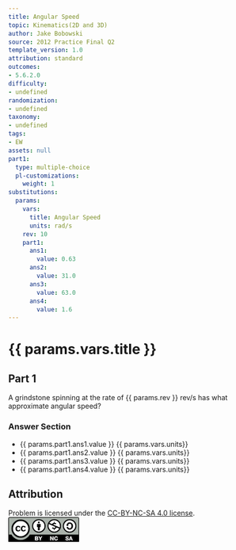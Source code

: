 ```yaml
---
title: Angular Speed
topic: Kinematics(2D and 3D)
author: Jake Bobowski
source: 2012 Practice Final Q2
template_version: 1.0
attribution: standard
outcomes:
- 5.6.2.0
difficulty:
- undefined
randomization:
- undefined
taxonomy:
- undefined
tags:
- EW
assets: null
part1:
  type: multiple-choice
  pl-customizations:
    weight: 1
substitutions:
  params:
    vars:
      title: Angular Speed
      units: rad/s
    rev: 10
    part1:
      ans1:
        value: 0.63
      ans2:
        value: 31.0
      ans3:
        value: 63.0
      ans4:
        value: 1.6
---
```

# {{ params.vars.title }}
## Part 1

A grindstone spinning at the rate of {{ params.rev }} rev/s has what approximate angular speed?

### Answer Section

- {{ params.part1.ans1.value }} {{ params.vars.units}}
- {{ params.part1.ans2.value }} {{ params.vars.units}}
- {{ params.part1.ans3.value }} {{ params.vars.units}}
- {{ params.part1.ans4.value }} {{ params.vars.units}}

## Attribution

Problem is licensed under the [CC-BY-NC-SA 4.0 license](https://creativecommons.org/licenses/by-nc-sa/4.0/).<br> ![The Creative Commons 4.0 license requiring attribution-BY, non-commercial-NC, and share-alike-SA license.](https://raw.githubusercontent.com/firasm/bits/master/by-nc-sa.png)